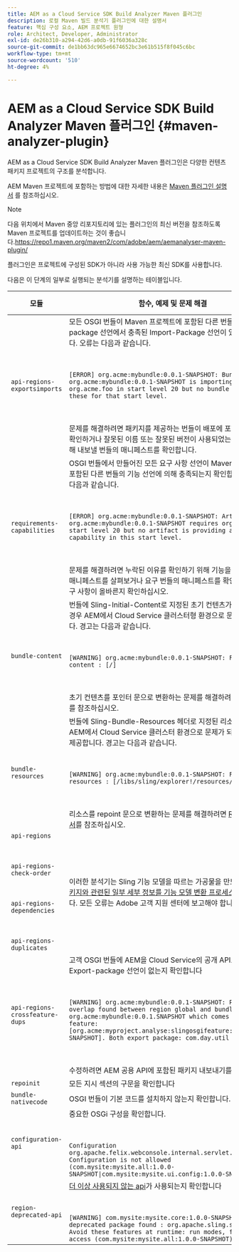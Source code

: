 ```yaml
---
title: AEM as a Cloud Service SDK Build Analyzer Maven 플러그인
description: 로컬 Maven 빌드 분석기 플러그인에 대한 설명서
feature: 핵심 구성 요소, AEM 프로젝트 원형
role: Architect, Developer, Administrator
exl-id: de26b310-a294-42d6-a0db-91f6036a328c
source-git-commit: de1bb63dc965e6674652bc3e61b515f8f045c6bc
workflow-type: tm+mt
source-wordcount: '510'
ht-degree: 4%

---
```


# AEM as a Cloud Service SDK Build Analyzer Maven 플러그인 {#maven-analyzer-plugin}

AEM as a Cloud Service SDK Build Analyzer Maven 플러그인은 다양한 컨텐츠 패키지 프로젝트의 구조를 분석합니다.

AEM Maven 프로젝트에 포함하는 방법에 대한 자세한 내용은 [Maven 플러그인 설명서](https://github.com/adobe/aemanalyser-maven-plugin/blob/main/aemanalyser-maven-plugin/README.md) 를 참조하십시오.

>[!NOTE]
>
>다음 위치에서 Maven 중앙 리포지토리에 있는 플러그인의 최신 버전을 참조하도록 Maven 프로젝트를 업데이트하는 것이 좋습니다.https://repo1.maven.org/maven2/com/adobe/aem/aemanalyser-maven-plugin/

플러그인은 프로젝트에 구성된 SDK가 아니라 사용 가능한 최신 SDK를 사용합니다.

다음은 이 단계의 일부로 실행되는 분석기를 설명하는 테이블입니다.<!-- Note that some are executed in the local SDK, while others are only executed during the Cloud Manager pipeline deployment. -->

| 모듈 | 함수, 예제 및 문제 해결 | 로컬 SDK | Cloud Manager |
|---|---|---|---|
| `api-regions-exportsimports` | 모든 OSGI 번들이 Maven 프로젝트에 포함된 다른 번들의 Export-package 선언에서 충족된 Import-Package 선언이 있는지 확인합니다. 오류는 다음과 같습니다. <p> </p> `[ERROR] org.acme:mybundle:0.0.1-SNAPSHOT: Bundle org.acme:mybundle:0.0.1-SNAPSHOT is importing package(s) org.acme.foo in start level 20 but no bundle is exporting these for that start level.`<p> </p>문제를 해결하려면 패키지를 제공하는 번들이 배포에 포함되어 있는지 확인하거나 잘못된 이름 또는 잘못된 버전이 사용되었는지 확인하기 위해 내보낼 번들의 매니페스트를 확인합니다. | 예 | 예 |
| `requirements-capabilities` | OSGI 번들에서 만들어진 모든 요구 사항 선언이 Maven 프로젝트에 포함된 다른 번들의 기능 선언에 의해 충족되는지 확인합니다. 오류는 다음과 같습니다. <p> </p> `[ERROR] org.acme:mybundle:0.0.1-SNAPSHOT: Artifact org.acme:mybundle:0.0.1-SNAPSHOT requires org.foo.bar in start level 20 but no artifact is providing a matching capability in this start level.`<p> </p> 문제를 해결하려면 누락된 이유를 확인하기 위해 기능을 선언할 번들의 매니페스트를 살펴보거나 요구 번들의 매니페스트를 확인하여 해당 요구 사항이 올바른지 확인하십시오. | 예 | 예 |
| `bundle-content` | 번들에 Sling-Initial-Content로 지정된 초기 컨텐츠가 포함되어 있는 경우 AEM에서 Cloud Service 클러스터형 환경으로 문제가 발생합니다. 경고는 다음과 같습니다. <p> </p> `[WARNING] org.acme:mybundle:0.0.1-SNAPSHOT: Found initial content : [/]` <p> </p>초기 컨텐츠를 포인터 문으로 변환하는 문제를 해결하려면 참조 설명서 를 참조하십시오. | 예 | 예 |
| `bundle-resources` | 번들에 Sling-Bundle-Resources 헤더로 지정된 리소스가 포함되어 AEM에서 Cloud Service 클러스터 환경으로 문제가 되는 경우 경고를 제공합니다. 경고는 다음과 같습니다.<p> </p> `[WARNING] org.acme:mybundle:0.0.1-SNAPSHOT: Found bundle resources : [/libs/sling/explorer!/resources/explorer]`<p> </p> 리소스를 repoint 문으로 변환하는 문제를 해결하려면 [Repoinit 설명서](https://experienceleague.adobe.com/docs/experience-manager-cloud-service/implementing/developing/aem-project-content-package-structure.html?lang=en#repo-init)를 참조하십시오. | 예 | 예 |
| `api-regions`<p> </p>`api-regions-check-order`<p> </p>`api-regions-dependencies`<p> </p>`api-regions-duplicates` | 이러한 분석기는 Sling 기능 모델을 따르는 가공물을 만드는 [컨텐츠 패키지와 관련된 일부 세부 정보를 기능 모델 변환 프로세스](https://experienceleague.adobe.com/docs/experience-manager-cloud-service/implementing/deploying/overview.html?lang=en#deploying)에서 확인합니다. 모든 오류는 Adobe 고객 지원 센터에 보고해야 합니다. | 예 | 예 |
| `api-regions-crossfeature-dups` | 고객 OSGI 번들에 AEM을 Cloud Service의 공개 API로 재정의하는 Export-package 선언이 없는지 확인합니다<p> </p>`[WARNING] org.acme:mybundle:0.0.1-SNAPSHOT: Package overlap found between region global and bundle org.acme:mybundle:0.0.1.SNAPSHOT which comes from feature: [org.acme:myproject.analyse:slingosgifeature:0.0.1-SNAPSHOT]. Both export package: com.day.util`<p> </p>수정하려면 AEM 공용 API에 포함된 패키지 내보내기를 중지합니다. | 예 | 예 |
| `repoinit` | 모든 지시 섹션의 구문을 확인합니다 | 예 | 예 |
| `bundle-nativecode` | OSGI 번들이 기본 코드를 설치하지 않는지 확인합니다. | 예 | 예 |
| `configuration-api` | 중요한 OSGi 구성을 확인합니다. <p> </p> `Configuration org.apache.felix.webconsole.internal.servlet.OsgiManager: Configuration is not allowed (com.mysite:mysite.all:1.0.0-SNAPSHOT\|com.mysite:mysite.ui.config:1.0.0-SNAPSHOT)` | 예 | 예 |
| `region-deprecated-api` | [더 이상 사용되지 않는 api](https://experienceleague.adobe.com/docs/experience-manager-cloud-service/release-notes/deprecated-apis.html)가 사용되는지 확인합니다 <p> </p>`[WARNING] com.mysite:mysite.core:1.0.0-SNAPSHOT: Usage of deprecated package found : org.apache.sling.settings : Avoid these features at runtime: run modes, file system access (com.mysite:mysite.all:1.0.0-SNAPSHOT)` | 예 | 예 |

